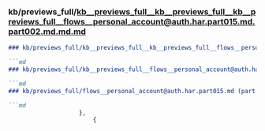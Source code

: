 ### kb/previews_full/kb__previews_full__kb__previews_full__kb__previews_full__flows__personal_account@auth.har.part015.md.part002.md.md.md

```md
### kb/previews_full/kb__previews_full__kb__previews_full__flows__personal_account@auth.har.part015.md.part002.md.md

```md
### kb/previews_full/kb__previews_full__flows__personal_account@auth.har.part015.md.part002.md

```md
### kb/previews_full/flows__personal_account@auth.har.part015.md (part 002)

```md
                    },
                        {
      
```

```

```

```

```
